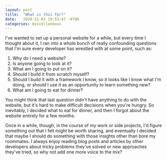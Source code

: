 ```yaml
---
layout: post
title:  "What is this for?"
date:   2020-12-03 19:53:47 -0700
categories: miscellaneous
---
```


I've wanted to set up a personal website for a while, but every time I thought about it, I ran into a whole bunch of really confounding questions that I'm sure every developer has wrestled with at some point, such as:

1. Why do I need a website?
1. Is anyone going to look at it?
1. What am I going to put on it?
1. Should I build it from scratch myself?
1. Should I build it with a framework I know, so it looks like I know what I'm doing, or should I use it as an opportunity to learn something new?
1. What am I going to eat for dinner?

You might think that last question didn't have anything to do with the website, but it's hard to make difficult decisions when you're hungry. So inevitably, I decided what to eat for dinner, and then I forgot about the website entirely for a few months.

Once in a while, though, in the course of my work or side projects, I'd figure something out that I felt might be worth sharing, and eventually I decided that maybe I should do something with those insights other than bore my roommates. I always enjoy reading blog posts and articles by other developers about tricky problems they've solved or new approaches they've tried, so why not add one more voice to the mix?
